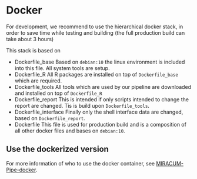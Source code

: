 # Docker
For development, we recommend to use the hierarchical docker stack, in order to save time while testing and building (the full production build can take about 3 hours)

This stack is based on 
- Dockerfile_base
    Based on `debian:10` the linux environment is included into this file. All system tools are setup.
- Dockerfile_R
  All R packages are installed on top of `Dockerfile_base` which are required.
- Dockerfile_tools
  All tools which are used by our pipeline are downloaded and installed on top of `Dockerfile_R`
- Dockerfile_report
  This is intended if only scripts intended to change the report are changed. Tis is build upon `Dockerfile_tools`.
- Dockerfile_interface
  Finally only the shell interface data are changed, based on `Dockerfile_report`.
- Dockerfile
  This file is used for production build and is a composition of all other docker files and bases on `debian:10`.

## Use the dockerized version
For more information of who to use the docker container, see [MIRACUM-Pipe-docker](https://github.com/AG-Boerries/MIRACUM-Pipe-docker).